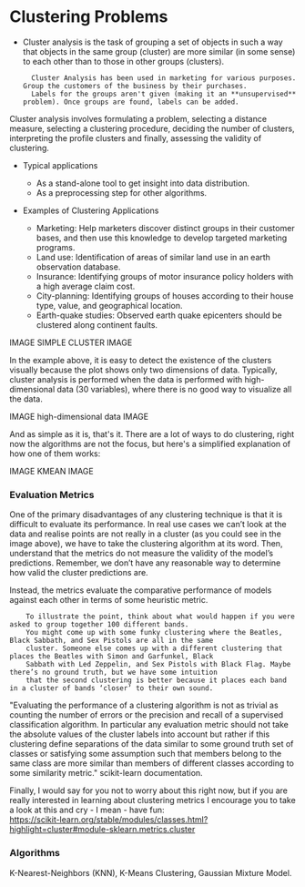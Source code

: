 # Clustering Problems
- Cluster analysis is the task of grouping a set of objects in such a way that objects in the same group (cluster) are more similar (in some sense) to each other than to those in other groups (clusters).

        Cluster Analysis has been used in marketing for various purposes. Group the customers of the business by their purchases.
        Labels for the groups aren't given (making it an **unsupervised** problem). Once groups are found, labels can be added.
    
Cluster analysis involves formulating a problem, selecting a distance measure, selecting a clustering procedure, deciding the number of clusters, interpreting the profile clusters and finally, assessing the validity of clustering.

- Typical applications
    - As a stand-alone tool to get insight into data distribution.
    - As a preprocessing step for other algorithms.

- Examples of Clustering Applications
    - Marketing: Help marketers discover distinct groups in their customer bases, and then use this knowledge to develop targeted marketing programs.
    - Land use: Identification of areas of similar land use in an earth observation database.
    - Insurance: Identifying groups of motor insurance policy holders with a high average claim cost.
    - City-planning: Identifying groups of houses according to their house type, value, and geographical location.
    - Earth-quake studies: Observed earth quake epicenters should be clustered along continent faults.


IMAGE SIMPLE CLUSTER IMAGE


In the example above, it is easy to detect the existence of the clusters visually because the plot shows only two dimensions of data. Typically, cluster analysis is performed when the data is performed with high-dimensional data (30 variables), where there is no good way to visualize all the data.


IMAGE high-dimensional data  IMAGE


And as simple as it is, that's it. There are a lot of ways to do clustering, right now the algorithms are not the focus, but here's a simplified explanation of how one of them works:


IMAGE KMEAN IMAGE


### Evaluation Metrics
One of the primary disadvantages of any clustering technique is that it is difficult to evaluate its performance. In real use cases we can’t look at the data and realise points are not really in a cluster (as you could see in the image above), we have to take the clustering algorithm at its word. Then, understand that the metrics do not measure the validity of the model’s predictions. Remember, we don’t have any reasonable way to determine how valid the cluster predictions are.

Instead, the metrics evaluate the comparative performance of models against each other in terms of some heuristic metric.

        To illustrate the point, think about what would happen if you were asked to group together 100 different bands. 
        You might come up with some funky clustering where the Beatles, Black Sabbath, and Sex Pistols are all in the same
        cluster. Someone else comes up with a different clustering that places the Beatles with Simon and Garfunkel, Black
        Sabbath with Led Zeppelin, and Sex Pistols with Black Flag. Maybe there’s no ground truth, but we have some intuition
        that the second clustering is better because it places each band in a cluster of bands ‘closer’ to their own sound.

"Evaluating the performance of a clustering algorithm is not as trivial as counting the number of errors or the precision and recall of a supervised classification algorithm. In particular any evaluation metric should not take the absolute values of the cluster labels into account but rather if this clustering define separations of the data similar to some ground truth set of classes or satisfying some assumption such that members belong to the same class are more similar than members of different classes according to some similarity metric." scikit-learn documentation.

Finally, I would say for you not to worry about this right now, but if you are really interested in learning about clustering metrics I encourage you to take a look at this and cry - I mean - have fun:<br>
https://scikit-learn.org/stable/modules/classes.html?highlight=cluster#module-sklearn.metrics.cluster

### Algorithms
K-Nearest-Neighbors (KNN), K-Means Clustering, Gaussian Mixture Model.
